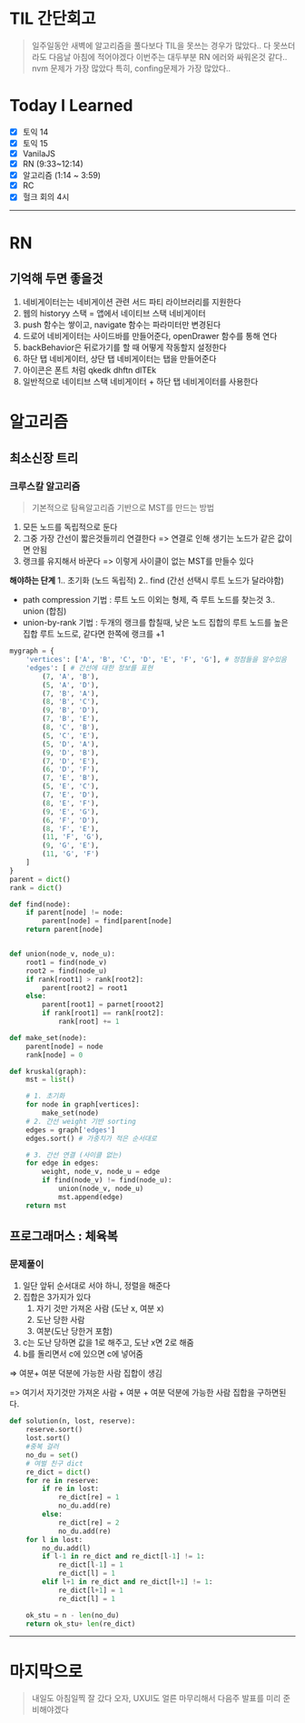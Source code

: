 # TIL 간단회고

> 일주일동안 새벽에 알고리즘을 풀다보다 TIL을 못쓰는 경우가 많았다.. 다 못쓰더라도 다음날 아침에 적어야겠다
> 이번주는 대두부분 RN 에러와 싸워온것 같다.. nvm 문제가 가장 많았다 특히, confing문제가 가장 많았다..

# Today I Learned

- [x] 토익 14
- [x] 토익 15
- [x] VanilaJS
- [x] RN (9:33~12:14)
- [x] 알고리즘 (1:14 ~ 3:59)
- [x] RC
- [x] 헐크 회의 4시

---

# RN

## 기억해 두면 좋을것

1. 네비게이터는는 네비게이션 관련 서드 파티 라이브러리를 지원한다
2. 웹의 historyy 스택 = 앱에서 네이티브 스택 네비게이터
3. push 함수는 쌓이고, navigate 함수는 파라미터만 변경된다
4. 드로어 네비게이터는 사이드바를 만들어준다, openDrawer 함수를 통해 연다
5. backBehavior은 뒤로가기를 할 때 어떻게 작동할지 설정한다
6. 하단 탭 네비게이터, 상단 탭 네비게이터는 탭을 만들어준다
7. 아이콘은 폰트 처럼 qkedk dhftn dlTEk
8. 일반적으로 네이티브 스택 네비게이터 + 하단 탭 네비게이터를 사용한다

# 알고리즘

## 최소신장 트리

### 크루스칼 알고리즘

> 기본적으로 탐욕알고리즘 기반으로 MST를 만드는 방법

1. 모든 노드를 독립적으로 둔다
2. 그중 가장 간선이 짧은것들끼리 연결한다 => 연결로 인해 생기는 노드가 같은 값이면 안됨
3. 랭크를 유지해서 바꾼다
   => 이렇게 사이클이 없는 MST를 만들수 있다

**해야하는 단계**
1.. 초기화 (노드 독립적)
2.. find (간선 선택시 루트 노드가 달라야함)

- path compression 기법 : 루트 노드 이외는 형제, 즉 루트 노드를 찾는것
  3.. union (합침)
- union-by-rank 기법 : 두개의 랭크를 합칠때, 낮은 노드 집합의 루트 노드를 높은 집합 루트 노드로, 같다면 한쪽에 랭크를 +1

```python
mygraph = {
    'vertices': ['A', 'B', 'C', 'D', 'E', 'F', 'G'], # 정점들을 알수있음
    'edges': [ # 간선에 대한 정보를 표현
        (7, 'A', 'B'),
        (5, 'A', 'D'),
        (7, 'B', 'A'),
        (8, 'B', 'C'),
        (9, 'B', 'D'),
        (7, 'B', 'E'),
        (8, 'C', 'B'),
        (5, 'C', 'E'),
        (5, 'D', 'A'),
        (9, 'D', 'B'),
        (7, 'D', 'E'),
        (6, 'D', 'F'),
        (7, 'E', 'B'),
        (5, 'E', 'C'),
        (7, 'E', 'D'),
        (8, 'E', 'F'),
        (9, 'E', 'G'),
        (6, 'F', 'D'),
        (8, 'F', 'E'),
        (11, 'F', 'G'),
        (9, 'G', 'E'),
        (11, 'G', 'F')
    ]
}
parent = dict()
rank = dict()

def find(node):
    if parent[node] != node:
        parent[node] = find[parent[node]
    return parent[node]


def union(node_v, node_u):
    root1 = find(node_v)
    root2 = find(node_u)
    if rank[root1] > rank[root2]:
        parent[root2] = root1
    else:
        parent[root1] = parnet[rooot2]
        if rank[root1] == rank[root2]:
            rank[root] += 1

def make_set(node):
    parent[node] = node
    rank[node] = 0

def kruskal(graph):
    mst = list()

    # 1. 초기화
    for node in graph[vertices]:
        make_set(node)
    # 2. 간선 weight 기반 sorting
    edges = graph['edges']
    edges.sort() # 가중치가 적은 순서대로

    # 3. 간선 연결 (사이클 없는)
    for edge in edges:
        weight, node_v, node_u = edge
        if find(node_v) != find(node_u):
            union(node_v, node_u)
            mst.append(edge)
    return mst
```

## 프로그래머스 : 체육복

### 문제풀이

1. 일단 앞뒤 순서대로 서야 하니, 정렬을 해준다
2. 집합은 3가지가 있다
   1. 자기 것만 가져온 사람 (도난 x, 여분 x)
   2. 도난 당한 사람
   3. 여분(도난 당한거 포함)
3. c는 도난 당하면 값을 1로 해주고, 도난 x면 2로 해줌
4. b를 돌리면서 c에 있으면 c에 넣어줌

⇒ 여분+ 여분 덕분에 가능한 사람 집합이 생김

=> 여기서 자기것만 가져온 사람 + 여분 + 여분 덕분에 가능한 사람 집합을 구하면된다.

```python
def solution(n, lost, reserve):
    reserve.sort()
    lost.sort()
    #중복 걸러
    no_du = set()
    # 여벌 친구 dict
    re_dict = dict()
    for re in reserve:
        if re in lost:
            re_dict[re] = 1
            no_du.add(re)
        else:
            re_dict[re] = 2
            no_du.add(re)
    for l in lost:
        no_du.add(l)
        if l-1 in re_dict and re_dict[l-1] != 1:
            re_dict[l-1] = 1
            re_dict[l] = 1
        elif l+1 in re_dict and re_dict[l+1] != 1:
            re_dict[l+1] = 1
            re_dict[l] = 1

    ok_stu = n - len(no_du)
    return ok_stu+ len(re_dict)
```

---

# 마지막으로

> 내일도 아침일찍 잘 갔다 오자, UXUI도 얼른 마무리해서 다음주 발표를 미리 준비해야겠다
